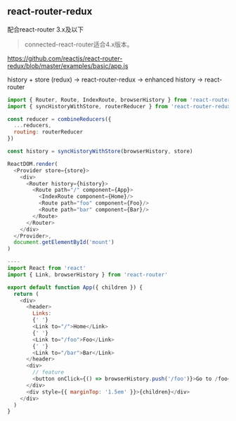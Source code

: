 ## react-router-redux
配合react-router 3.x及以下

> connected-react-router适合4.x版本。

https://github.com/reactjs/react-router-redux/blob/master/examples/basic/app.js

history + store (redux) → react-router-redux → enhanced history → react-router

``` js
import { Router, Route, IndexRoute, browserHistory } from 'react-router'
import { syncHistoryWithStore, routerReducer } from 'react-router-redux'

const reducer = combineReducers({
  ...reducers,
  routing: routerReducer
})

const history = syncHistoryWithStore(browserHistory, store)

ReactDOM.render(
  <Provider store={store}>
    <div>
      <Router history={history}>
        <Route path="/" component={App}>
          <IndexRoute component={Home}/>
          <Route path="foo" component={Foo}/>
          <Route path="bar" component={Bar}/>
        </Route>
      </Router>
    </div>
  </Provider>,
  document.getElementById('mount')
)

----
import React from 'react'
import { Link, browserHistory } from 'react-router'

export default function App({ children }) {
  return (
    <div>
      <header>
        Links:
        {' '}
        <Link to="/">Home</Link>
        {' '}
        <Link to="/foo">Foo</Link>
        {' '}
        <Link to="/bar">Bar</Link>
      </header>
      <div>
        // feature
        <button onClick={() => browserHistory.push('/foo')}>Go to /foo</button>
      </div>
      <div style={{ marginTop: '1.5em' }}>{children}</div>
    </div>
  )
}
```